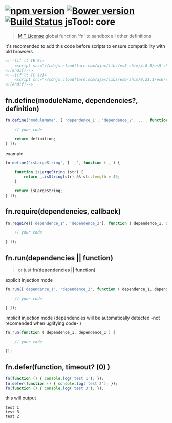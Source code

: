 [![npm version](https://badge.fury.io/js/jstools-fn.svg)](http://badge.fury.io/js/jstools-fn)
[![Bower version](https://badge.fury.io/bo/jstools-fn.svg)](http://badge.fury.io/bo/jstools-fn)
[![Build Status](https://travis-ci.org/jstools/fn.svg?branch=master)](https://travis-ci.org/jstools/fn)
jsTool: core
==================================
> [MIT License](LICENSE)
> global function 'fn' to sandbox all other definitions


it's recomended to add this code before scripts to ensure compatibility with old browsers
``` html
<!--[if lt IE 9]>
    <script src="//cdnjs.cloudflare.com/ajax/libs/es5-shim/4.0.5/es5-shim.min.js"></script>
<![endif]-->
<!--[if lt IE 12]>
    <script src="//cdnjs.cloudflare.com/ajax/libs/es6-shim/0.21.1/es6-shim.min.js"></script>
<![endif]-->
```

fn.define(moduleName, dependencies?, definition)
------------------------------------------------

``` js
fn.define('moduleName', [ 'dependence_1', 'dependence_2', ..., function ( dependence_1, dependence_1, ...) {

	// your code

	return definition;
} ]);
```

example
``` js
fn.define('isLargeString', [ '_', function ( _ ) {

	function isLargeString (str) {
		return _.isString(str) && str.length > 45;
	}

	return isLargeString;
} ]);
```

fn.require(dependencies, callback)
-----------------------------------

``` js
fn.require(['dependence_1', 'dependence_2'], function ( dependence_1, dependence_1 ) {

	// your code

} ]);
```

fn.run(dependencies || function)
--------------------------------
> or just **fn(dependencies || function)**

explicit injection mode
``` js
fn.run(['dependence_1', 'dependence_2', function ( dependence_1, dependence_1 ) {

	// your code

} ]);
```

implicit injection mode (dependencies will be automatically detected -not recomended when uglifying code- )
``` js
fn.run(function ( dependence_1, dependence_1 ) {

	// your code

});
```

fn.defer(function, timeout? (0) )
-----------------------------------

``` js
fn(function () { console.log('test 1'); });
fn.defer(function () { console.log('test 2'); });
fn(function () { console.log('test 3'); });
```

this will output
```
test 1
test 3
test 2
```
